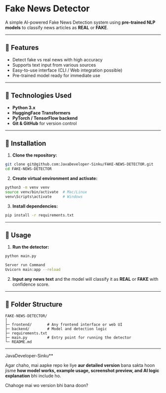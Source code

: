 
# Fake News Detector

A simple AI-powered Fake News Detection system using **pre-trained NLP models** to classify news articles as **REAL** or **FAKE**.

---

## 🔹 Features

- Detect fake vs real news with high accuracy
- Supports text input from various sources
- Easy-to-use interface (CLI / Web integration possible)
- Pre-trained model ready for immediate use

---

## 🔹 Technologies Used

- **Python 3.x**
- **HuggingFace Transformers**
- **PyTorch / TensorFlow backend**
- **Git & GitHub** for version control

---

## 🔹 Installation

1. **Clone the repository:**
```bash
git clone git@github.com:JavaDeveloper-Sinku/FAKE-NEWS-DETECTOR.git
cd FAKE-NEWS-DETECTOR
````

2. **Create virtual environment and activate:**

```bash
python3 -m venv venv
source venv/bin/activate  # Mac/Linux
venv\Scripts\activate     # Windows
```

3. **Install dependencies:**

```bash
pip install -r requirements.txt
```

---

## 🔹 Usage

1. **Run the detector:**

```bash
python main.py

Server run Command
Uvicorn main:app --reload
```

2. **Input any news text** and the model will classify it as **REAL** or **FAKE** with confidence score.

---

## 🔹 Folder Structure

```
FAKE-NEWS-DETECTOR/
│
├─ frontend/       # Any frontend interface or web UI
├─ backend/        # Model and detection logic
├─ requirements.txt
├─ main.py         # Entry point for running the detector
└─ README.md
```

---




JavaDeveloper-Sinku**


Agar chaho, mai aapke repo ke liye **aur detailed version** bana sakta hoon jisme **how model works, example usage, screenshot preview, and AI logic explanation** bhi include ho.  

Chahoge mai wo version bhi bana doon?
```
